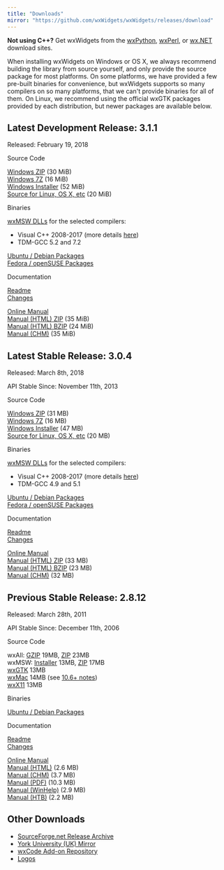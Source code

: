 ```yaml
---
title: "Downloads"
mirror: "https://github.com/wxWidgets/wxWidgets/releases/download"
---
```


<div class="alert alert-info">
  <strong>Not using C++?</strong>
  Get wxWidgets from the
  <a href="http://wxpython.org/download.php" class="alert-link" target="_new">wxPython</a>,
  <a href="http://wxperl.eu/download.html" class="alert-link" target="_new">wxPerl</a>, or
  <a href="http://wxnet.sourceforge.net/binary.html" class="alert-link" target="_new">wx.NET</a>
  download sites.
</div>

When installing wxWidgets on Windows or OS X, we always recommend building the
library from source yourself, and only provide the source package for most
platforms. On some platforms, we have provided a few pre-built binaries for
convenience, but wxWidgets supports so many compilers on so many platforms,
that we can't provide binaries for all of them. On Linux, we recommend using
the official wxGTK packages provided by each distribution, but newer packages
are available below.


## Latest Development Release: 3.1.1

<p class="text-muted mb-0">Released: February 19, 2018</p>

<div class="row">
  <div class="col-sm-6">
    <div class="card my-3">
      <div class="card-body">
        <p class="card-title">Source Code</p>
        <a href="{{ page.mirror }}/v3.1.1/wxWidgets-3.1.1.zip">Windows ZIP</a> (30 MiB)<br>
        <a href="{{ page.mirror }}/v3.1.1/wxWidgets-3.1.1.7z">Windows 7Z</a> (16 MiB)<br>
        <a href="{{ page.mirror }}/v3.1.1/wxMSW-3.1.1-Setup.exe">Windows Installer</a> (52 MiB)<br>
        <a href="{{ page.mirror }}/v3.1.1/wxWidgets-3.1.1.tar.bz2">Source for Linux, OS X, etc</a> (20 MiB)<br>
        <p class="card-title mt-3">Binaries</p>
        <a href="https://github.com/wxWidgets/wxWidgets/releases/tag/v3.1.1">wxMSW DLLs</a> for the selected compilers:
        <ul>
          <li>Visual C++ 2008-2017 (more details <a href="http://wxwidgets.blogspot.com/2012/08/how-to-use-294-wxmsw-binaries.html">here</a>)</li>
          <li>TDM-GCC 5.2 and 7.2</li>
        </ul>
        <a href="http://codelite.org/LiteEditor/WxWidgets31Binaries#toc2" target="_new">Ubuntu / Debian Packages</a><br>
        <a href="http://codelite.org/LiteEditor/WxWidgets31Binaries#toc3" target="_new">Fedora / openSUSE Packages</a>
      </div>
    </div>
  </div>
  <div class="col-sm-6">
    <div class="card my-3">
      <div class="card-body">
        <p class="card-title">Documentation</p>
        <a href="https://github.com/wxWidgets/wxWidgets/blob/v3.1.1/docs/readme.txt">Readme</a><br>
        <a href="https://github.com/wxWidgets/wxWidgets/blob/v3.1.1/docs/changes.txt">Changes</a><br>
        <p></p>
        <a href="https://docs.wxwidgets.org/3.1.1/">Online Manual</a><br>
        <a href="{{ page.mirror }}/v3.1.1/wxWidgets-3.1.1-docs-html.zip">Manual (HTML) ZIP</a> (35 MiB)<br>
        <a href="{{ page.mirror }}/v3.1.1/wxWidgets-3.1.1-docs-html.tar.bz2">Manual (HTML) BZIP</a> (24 MiB)<br>
        <a href="{{ page.mirror }}/v3.1.1/wxWidgets-3.1.1-docs-chm.zip">Manual (CHM)</a> (35 MiB)
      </div>
    </div>
  </div>
</div>

## Latest Stable Release: 3.0.4

<p class="text-muted mb-0">Released: March 8th, 2018</p>
<p class="text-muted mb-0">API Stable Since: November 11th, 2013</p>

<div class="row">
  <div class="col-sm-6">
    <div class="card my-3">
      <div class="card-body">
        <p class="card-title">Source Code</p>
        <a href="{{ page.mirror }}/v3.0.4/wxWidgets-3.0.4.zip">Windows ZIP</a> (31 MB)<br>
        <a href="{{ page.mirror }}/v3.0.4/wxWidgets-3.0.4.7z">Windows 7Z</a> (16 MB)<br>
        <a href="{{ page.mirror }}/v3.0.4/wxMSW-3.0.4-Setup.exe">Windows Installer</a> (47 MB)<br>
        <a href="{{ page.mirror }}/v3.0.4/wxWidgets-3.0.4.tar.bz2">Source for Linux, OS X, etc</a> (20 MB)<br>
        <p class="card-title mt-3">Binaries</p>
        <a href="https://github.com/wxWidgets/wxWidgets/releases/tag/v3.0.4">wxMSW DLLs</a> for the selected compilers:
        <ul>
          <li>Visual C++ 2008-2017 (more details <a href="http://wxwidgets.blogspot.com/2012/08/how-to-use-294-wxmsw-binaries.html">here</a>)</li>
          <li>TDM-GCC 4.9 and 5.1</li>
        </ul>
        <a href="http://codelite.org/LiteEditor/WxWidgets30Binaries#toc2" target="_new">Ubuntu / Debian Packages</a><br>
        <a href="http://codelite.org/LiteEditor/WxWidgets30Binaries#toc3" target="_new">Fedora / openSUSE Packages</a>
      </div>
    </div>
  </div>
  <div class="col-sm-6">
    <div class="card my-3">
      <div class="card-body">
        <p class="card-title">Documentation</p>
        <a href="https://github.com/wxWidgets/wxWidgets/blob/v3.0.4/docs/readme.txt">Readme</a><br>
        <a href="https://github.com/wxWidgets/wxWidgets/blob/v3.0.4/docs/changes.txt#L583-L632">Changes</a><br>
        <p></p>
        <a href="https://docs.wxwidgets.org/3.0.4/">Online Manual</a><br>
        <a href="{{ page.mirror }}/v3.0.4/wxWidgets-3.0.4-docs-html.zip">Manual (HTML) ZIP</a> (33 MB)<br>
        <a href="{{ page.mirror }}/v3.0.4/wxWidgets-3.0.4-docs-html.tar.bz2">Manual (HTML) BZIP</a> (23 MB)<br>
        <a href="{{ page.mirror }}/v3.0.4/wxWidgets-3.0.4-docs-chm.zip">Manual (CHM)</a> (32 MB)
      </div>
    </div>
  </div>
</div>

## Previous Stable Release: 2.8.12

<p class="text-muted mb-0">Released: March 28th, 2011</p>
<p class="text-muted mb-0">API Stable Since: December 11th, 2006</p>

<div class="row">
  <div class="col-sm-6">
    <div class="card my-3">
      <div class="card-body">
        <p class="card-title">Source Code</p>
        wxAll: <a href="{{ page.mirror }}/v2.8.12/wxWidgets-2.8.12.tar.gz">GZIP</a> 19MB, <a href="{{ page.mirror }}/v2.8.12/wxWidgets-2.8.12.zip">ZIP</a> 23MB<br>
        wxMSW: <a href="{{ page.mirror }}/v2.8.12/wxMSW-2.8.12-Setup.exe">Installer</a> 13MB, <a href="{{ page.mirror }}/v2.8.12/wxMSW-2.8.12.zip">ZIP</a> 17MB<br>
        <a href="{{ page.mirror }}/v2.8.12/wxGTK-2.8.12.tar.gz">wxGTK</a> 13MB<br>
        <a href="{{ page.mirror }}/v2.8.12/wxMac-2.8.12.tar.gz">wxMac</a> 14MB (see <a href="https://wiki.wxwidgets.org/Development:_wxMac#Building_under_10.6_Snow_Leopard">10.6+ notes</a>)<br>
        <a href="{{ page.mirror }}/v2.8.12/wxX11-2.8.12.tar.gz">wxX11</a> 13MB<br>
        <p class="card-title mt-3">Binaries</p>
        <a href="http://wiki.wxpython.org/InstallingOnUbuntuOrDebian">Ubuntu / Debian Packages</a>
      </div>
    </div>
  </div>
  <div class="col-sm-6">
    <div class="card my-3">
      <div class="card-body">
        <p class="card-title">Documentation</p>
        <a href="{{ page.mirror }}/v2.8.12/readme.txt">Readme</a><br>
        <a href="{{ page.mirror }}/v2.8.12/changes-2.8.12.txt">Changes</a><br>
        <p></p>
        <a href="https://docs.wxwidgets.org/2.8/">Online Manual</a><br>
        <a href="{{ page.mirror }}/v2.8.12/wxWidgets-2.8.12-HTML.zip">Manual (HTML)</a> (2.6 MB)<br>
        <a href="{{ page.mirror }}/v2.8.12/wxWidgets-2.8.12-CHM.zip">Manual (CHM)</a> (3.7 MB)<br>
        <a href="{{ page.mirror }}/v2.8.12/wxWidgets-2.8.12-PDF.zip">Manual (PDF)</a> (10.3 MB)<br>
        <a href="{{ page.mirror }}/v2.8.12/wxWidgets-2.8.12-HLP.zip">Manual (WinHelp)</a> (2.9 MB)<br>
        <a href="{{ page.mirror }}/v2.8.12/wxWidgets-2.8.12-HTB.zip">Manual (HTB)</a> (2.2 MB)
      </div>
    </div>
  </div>
</div>

## Other Downloads

* [SourceForge.net Release Archive](https://sourceforge.net/projects/wxwindows/files/)
* [York University (UK) Mirror](http://biolpc22.york.ac.uk/pub/)
* [wxCode Add-on Repository](http://wxcode.sourceforge.net/)
* [Logos](/downloads/logos/)
